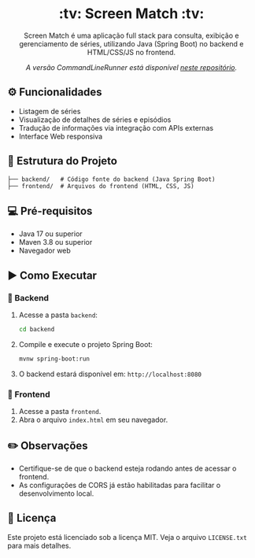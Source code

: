 <h1 align="center"> :tv: Screen Match :tv: </h1>

<div align="center">

<p>Screen Match é uma aplicação full stack para consulta, exibição e gerenciamento de séries, utilizando Java (Spring Boot) no backend e HTML/CSS/JS no frontend.</p>

*A versão CommandLineRunner está disponível [neste repositório](https://github.com/gyselle-marques/ScreenMatch-CommandLineRunner).*
</div>

## :gear: Funcionalidades
- Listagem de séries
- Visualização de detalhes de séries e episódios
- Tradução de informações via integração com APIs externas
- Interface Web responsiva

## :pushpin: Estrutura do Projeto
```
├── backend/   # Código fonte do backend (Java Spring Boot)
├── frontend/  # Arquivos do frontend (HTML, CSS, JS)
```

## :computer: Pré-requisitos
- Java 17 ou superior
- Maven 3.8 ou superior
- Navegador web

## :arrow_forward: Como Executar

### :large_blue_diamond: Backend
1. Acesse a pasta `backend`:
   ```bash
   cd backend
   ```
2. Compile e execute o projeto Spring Boot:
   ```bash
   mvnw spring-boot:run
   ```
3. O backend estará disponível em: `http://localhost:8080`

### :large_blue_diamond: Frontend
1. Acesse a pasta `frontend`.
2. Abra o arquivo `index.html` em seu navegador.

## :pencil2: Observações
- Certifique-se de que o backend esteja rodando antes de acessar o frontend.
- As configurações de CORS já estão habilitadas para facilitar o desenvolvimento local.

## :page_facing_up: Licença
Este projeto está licenciado sob a licença MIT. Veja o arquivo `LICENSE.txt` para mais detalhes.
